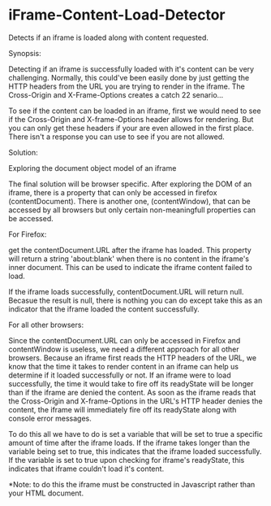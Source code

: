 # iFrame-Content-Load-Detector
Detects if an iframe is loaded along with content requested. 

Synopsis:

Detecting if an iframe is successfully loaded with it's content can be very challenging. Normally, this could've been easily done by just getting the HTTP headers from the URL you are trying to render in the iframe. The Cross-Origin and X-Frame-Options creates a catch 22 senario...

To see if the content can be loaded in an iframe, first we would need to see if the Cross-Origin and X-frame-Options header allows for rendering. But you can only get these headers if your are even allowed in the first place. There isn't a response you can use to see if you are not allowed. 

Solution:

Exploring the document object model of an iframe

The final solution will be browser specific. After exploring the DOM of an iframe, there is a property that can only be accessed in firefox (contentDocument). There is another one, (contentWindow), that can be accessed by all browsers but only certain non-meaningfull properties can be accessed.

For Firefox:

get the contentDocument.URL after the iframe has loaded. This property will return a string 'about:blank' when there is no content in the iframe's inner document. This can be used to indicate the iframe content failed to load. 

If the iframe loads successfully, contentDocument.URL will return null. Becasue the result is null, there is nothing you can do except take this as an indicator that the iframe loaded the content successfully.

For all other browsers:

Since the contentDocument.URL can only be accessed in Firefox and contentWindow is useless, we need a different approach for all other browsers. Because an iframe first reads the HTTP headers of the URL, we know that the time it takes to render content in an iframe can help us determine if it loaded successfully or not. If an iframe were to load successfully, the time it would take to fire off its readyState will be longer than if the iframe are denied the content. As soon as the iframe reads that the Cross-Origin and X-frame-Options in the URL's HTTP header denies the content, the iframe will immediately fire off its readyState along with console error messages.

To do this all we have to do is set a variable that will be set to true a specific amount of time after the iframe loads. If the iframe takes longer than the variable being set to true, this indicates that the iframe loaded successfully. If the variable is set to true upon checking for iframe's readyState, this indicates that iframe couldn't load it's content.

*Note: to do this the iframe must be constructed in Javascript rather than your HTML document.